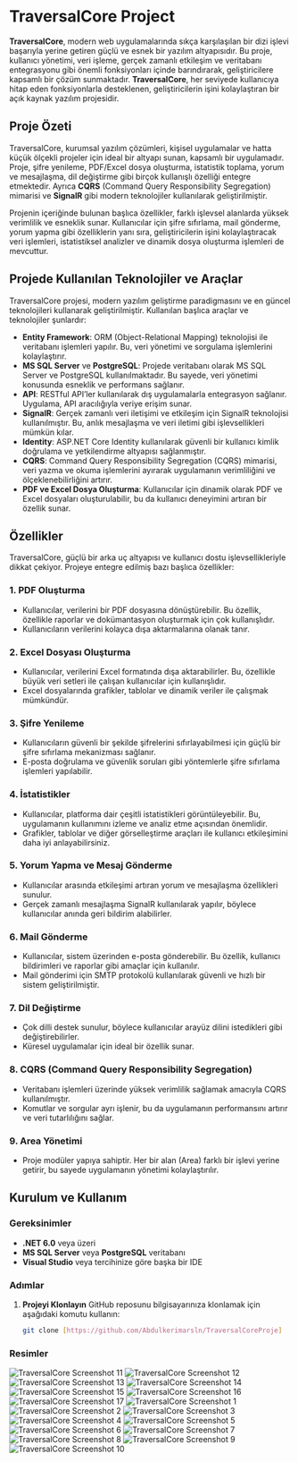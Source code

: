 # TraversalCore Project

**TraversalCore**, modern web uygulamalarında sıkça karşılaşılan bir dizi işlevi başarıyla yerine getiren güçlü ve esnek bir yazılım altyapısıdır. Bu proje, kullanıcı yönetimi, veri işleme, gerçek zamanlı etkileşim ve veritabanı entegrasyonu gibi önemli fonksiyonları içinde barındırarak, geliştiricilere kapsamlı bir çözüm sunmaktadır. **TraversalCore**, her seviyede kullanıcıya hitap eden fonksiyonlarla desteklenen, geliştiricilerin işini kolaylaştıran bir açık kaynak yazılım projesidir.

## Proje Özeti

TraversalCore, kurumsal yazılım çözümleri, kişisel uygulamalar ve hatta küçük ölçekli projeler için ideal bir altyapı sunan, kapsamlı bir uygulamadır. Proje, şifre yenileme, PDF/Excel dosya oluşturma, istatistik toplama, yorum ve mesajlaşma, dil değiştirme gibi birçok kullanışlı özelliği entegre etmektedir. Ayrıca **CQRS** (Command Query Responsibility Segregation) mimarisi ve **SignalR** gibi modern teknolojiler kullanılarak geliştirilmiştir.

Projenin içeriğinde bulunan başlıca özellikler, farklı işlevsel alanlarda yüksek verimlilik ve esneklik sunar. Kullanıcılar için şifre sıfırlama, mail gönderme, yorum yapma gibi özelliklerin yanı sıra, geliştiricilerin işini kolaylaştıracak veri işlemleri, istatistiksel analizler ve dinamik dosya oluşturma işlemleri de mevcuttur.

## Projede Kullanılan Teknolojiler ve Araçlar

TraversalCore projesi, modern yazılım geliştirme paradigmasını ve en güncel teknolojileri kullanarak geliştirilmiştir. Kullanılan başlıca araçlar ve teknolojiler şunlardır:

- **Entity Framework**: ORM (Object-Relational Mapping) teknolojisi ile veritabanı işlemleri yapılır. Bu, veri yönetimi ve sorgulama işlemlerini kolaylaştırır.
- **MS SQL Server** ve **PostgreSQL**: Projede veritabanı olarak MS SQL Server ve PostgreSQL kullanılmaktadır. Bu sayede, veri yönetimi konusunda esneklik ve performans sağlanır.
- **API**: RESTful API’ler kullanılarak dış uygulamalarla entegrasyon sağlanır. Uygulama, API aracılığıyla veriye erişim sunar.
- **SignalR**: Gerçek zamanlı veri iletişimi ve etkileşim için SignalR teknolojisi kullanılmıştır. Bu, anlık mesajlaşma ve veri iletimi gibi işlevsellikleri mümkün kılar.
- **Identity**: ASP.NET Core Identity kullanılarak güvenli bir kullanıcı kimlik doğrulama ve yetkilendirme altyapısı sağlanmıştır.
- **CQRS**: Command Query Responsibility Segregation (CQRS) mimarisi, veri yazma ve okuma işlemlerini ayırarak uygulamanın verimliliğini ve ölçeklenebilirliğini artırır.
- **PDF ve Excel Dosya Oluşturma**: Kullanıcılar için dinamik olarak PDF ve Excel dosyaları oluşturulabilir, bu da kullanıcı deneyimini artıran bir özellik sunar.

## Özellikler

TraversalCore, güçlü bir arka uç altyapısı ve kullanıcı dostu işlevsellikleriyle dikkat çekiyor. Projeye entegre edilmiş bazı başlıca özellikler:

### 1. **PDF Oluşturma**
   - Kullanıcılar, verilerini bir PDF dosyasına dönüştürebilir. Bu özellik, özellikle raporlar ve dokümantasyon oluşturmak için çok kullanışlıdır.
   - Kullanıcıların verilerini kolayca dışa aktarmalarına olanak tanır.

### 2. **Excel Dosyası Oluşturma**
   - Kullanıcılar, verilerini Excel formatında dışa aktarabilirler. Bu, özellikle büyük veri setleri ile çalışan kullanıcılar için kullanışlıdır.
   - Excel dosyalarında grafikler, tablolar ve dinamik veriler ile çalışmak mümkündür.

### 3. **Şifre Yenileme**
   - Kullanıcıların güvenli bir şekilde şifrelerini sıfırlayabilmesi için güçlü bir şifre sıfırlama mekanizması sağlanır.
   - E-posta doğrulama ve güvenlik soruları gibi yöntemlerle şifre sıfırlama işlemleri yapılabilir.

### 4. **İstatistikler**
   - Kullanıcılar, platforma dair çeşitli istatistikleri görüntüleyebilir. Bu, uygulamanın kullanımını izleme ve analiz etme açısından önemlidir.
   - Grafikler, tablolar ve diğer görselleştirme araçları ile kullanıcı etkileşimini daha iyi anlayabilirsiniz.

### 5. **Yorum Yapma ve Mesaj Gönderme**
   - Kullanıcılar arasında etkileşimi artıran yorum ve mesajlaşma özellikleri sunulur.
   - Gerçek zamanlı mesajlaşma SignalR kullanılarak yapılır, böylece kullanıcılar anında geri bildirim alabilirler.

### 6. **Mail Gönderme**
   - Kullanıcılar, sistem üzerinden e-posta gönderebilir. Bu özellik, kullanıcı bildirimleri ve raporlar gibi amaçlar için kullanılır.
   - Mail gönderimi için SMTP protokolü kullanılarak güvenli ve hızlı bir sistem geliştirilmiştir.

### 7. **Dil Değiştirme**
   - Çok dilli destek sunulur, böylece kullanıcılar arayüz dilini istedikleri gibi değiştirebilirler.
   - Küresel uygulamalar için ideal bir özellik sunar.

### 8. **CQRS (Command Query Responsibility Segregation)**
   - Veritabanı işlemleri üzerinde yüksek verimlilik sağlamak amacıyla CQRS kullanılmıştır.
   - Komutlar ve sorgular ayrı işlenir, bu da uygulamanın performansını artırır ve veri tutarlılığını sağlar.

### 9. **Area Yönetimi**
   - Proje modüler yapıya sahiptir. Her bir alan (Area) farklı bir işlevi yerine getirir, bu sayede uygulamanın yönetimi kolaylaştırılır.

## Kurulum ve Kullanım

### Gereksinimler

- **.NET 6.0** veya üzeri
- **MS SQL Server** veya **PostgreSQL** veritabanı
- **Visual Studio** veya tercihinize göre başka bir IDE

### Adımlar

1. **Projeyi Klonlayın**
   GitHub reposunu bilgisayarınıza klonlamak için aşağıdaki komutu kullanın:
   ```bash
   git clone [https://github.com/Abdulkerimarsln/TraversalCoreProje]

### Resimler

![TraversalCore Screenshot 11](https://github.com/Abdulkerimarsln/Safir-TraversalCoreProje/blob/main/ReadMeImage/11.png)
![TraversalCore Screenshot 12](https://github.com/Abdulkerimarsln/Safir-TraversalCoreProje/blob/main/ReadMeImage/12.png)
![TraversalCore Screenshot 13](https://github.com/Abdulkerimarsln/Safir-TraversalCoreProje/blob/main/ReadMeImage/13.png)
![TraversalCore Screenshot 14](https://github.com/Abdulkerimarsln/Safir-TraversalCoreProje/blob/main/ReadMeImage/14.png)
![TraversalCore Screenshot 15](https://github.com/Abdulkerimarsln/Safir-TraversalCoreProje/blob/main/ReadMeImage/15.png)
![TraversalCore Screenshot 16](https://github.com/Abdulkerimarsln/Safir-TraversalCoreProje/blob/main/ReadMeImage/16.png)
![TraversalCore Screenshot 17](https://github.com/Abdulkerimarsln/Safir-TraversalCoreProje/blob/main/ReadMeImage/17.png)
![TraversalCore Screenshot 1](https://github.com/Abdulkerimarsln/Safir-TraversalCoreProje/blob/main/ReadMeImage/1.png)
![TraversalCore Screenshot 2](https://github.com/Abdulkerimarsln/Safir-TraversalCoreProje/blob/main/ReadMeImage/2.png)
![TraversalCore Screenshot 3](https://github.com/Abdulkerimarsln/Safir-TraversalCoreProje/blob/main/ReadMeImage/3.png)
![TraversalCore Screenshot 4](https://github.com/Abdulkerimarsln/Safir-TraversalCoreProje/blob/main/ReadMeImage/4.png)
![TraversalCore Screenshot 5](https://github.com/Abdulkerimarsln/Safir-TraversalCoreProje/blob/main/ReadMeImage/5.png)
![TraversalCore Screenshot 6](https://github.com/Abdulkerimarsln/Safir-TraversalCoreProje/blob/main/ReadMeImage/6.png)
![TraversalCore Screenshot 7](https://github.com/Abdulkerimarsln/Safir-TraversalCoreProje/blob/main/ReadMeImage/7.png)
![TraversalCore Screenshot 8](https://github.com/Abdulkerimarsln/Safir-TraversalCoreProje/blob/main/ReadMeImage/8.png)
![TraversalCore Screenshot 9](https://github.com/Abdulkerimarsln/Safir-TraversalCoreProje/blob/main/ReadMeImage/9.png)
![TraversalCore Screenshot 10](https://github.com/Abdulkerimarsln/Safir-TraversalCoreProje/blob/main/ReadMeImage/10.png)


